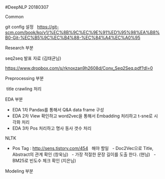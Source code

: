 #DeepNLP 20180307

Common
  
  git config 설정
  
  https://git-scm.com/book/ko/v1/%EC%8B%9C%EC%9E%91%ED%95%98%EA%B8%B0-Git-%EC%B5%9C%EC%B4%88-%EC%84%A4%EC%A0%95

Research 부분
  
  seq2seq 발표 자료 (김태균님)

  https://www.dropbox.com/s/rknoxzan9h2608d/Conv_Seq2Seq.pdf?dl=0
  
  
Preprocessing 부분

  title crawling 처리
  
EDA 부분

  - EDA 1차 Pandas를 통해서 Q&A data frame 구성
  - EDA 2차 View 확인하고 word2vec을 통해서 Embadding 처리하고 t-sne로 시각화 처리
  - EDA 3차 Pos 처리하고 명사 동사 갯수 처리
  
  NLTK
   - Pos Tag : http://sens.tistory.com/454
  
  해야 할일
   - Doc2Vec으로 Title, Abstract의 관계 확인 (창욱님)
   - 가장 적절한 문장 길이를 도출 한다. (현님)
   - BM25로 빈도수 체크 확인 (지은님)

Modeling 부분
